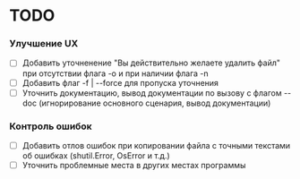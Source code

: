# TODO

### Улучшение UX
 - [ ] Добавить уточненение "Вы действительно желаете удалить файл" при отсутствии флага -o и при наличии флага -n
 - [ ] Добавить флаг -f | --force для пропуска уточнения
 - [ ] Уточнить документацию, вывод документации по вызову с флагом --doc (игнорирование основного сценария, вывод документации)

### Контроль ошибок
 - [ ] Добавить отлов ошибок при копировании файла с точными текстами об ошибках (shutil.Error, OsError и т.д.)
 - [ ] Уточнить проблемные места в других местах программы